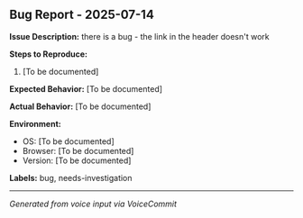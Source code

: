 ## Bug Report - 2025-07-14

**Issue Description:**
there is a bug - the link in the header doesn't work

**Steps to Reproduce:**
1. [To be documented]

**Expected Behavior:**
[To be documented]

**Actual Behavior:**
[To be documented]

**Environment:**
- OS: [To be documented]
- Browser: [To be documented]
- Version: [To be documented]

**Labels:** bug, needs-investigation

---
*Generated from voice input via VoiceCommit*
